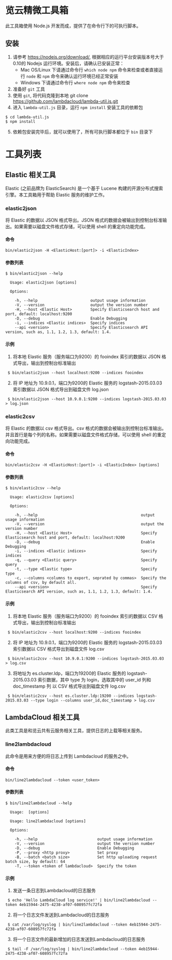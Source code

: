 # 览云精微工具箱
此工具箱使用 Node.js 开发而成，提供了在命令行下的可执行脚本。

## 安装
1. 请参考 https://nodejs.org/download/, 根据相应的运行平台安装版本号大于0.10的 Nodejs 运行环境。安装后，请确认已安装正常：
   - Mac OS/Linux 下请通过命令行 `which node npm` 命令来检查或者直接运行 `node` 和 `npm` 命令来确认运行环境已经正常安装
   - Windows 下请通过命令行 `where node npm` 命令来检查
2. 准备好 `git` 工具
3. 使用 `git`, 将代码克隆到本地
       git clone https://github.com/lambdacloud/lambda-util.js.git
4. 进入 `lambda-util.js` 目录，运行 `npm install` 安装工具的依赖包

  ```
  $ cd lambda-util.js
  $ npm install
```
5. 依赖包安装完毕后，就可以使用了，所有可执行脚本都位于 `bin` 目录下

# 工具列表

## Elastic 相关工具

Elastic (之前品牌为 ElasticSearch) 是一个基于 Lucene 构建的开源分布式搜索引擎。本工具箱用于帮助 Elastic 服务的维护工作。

### elastic2json

将 Elastic 的数据以 JSON 格式导出。JSON 格式的数据会被输出到控制台标准输出。如果需要以磁盘文件格式存储，可以使用 shell 的重定向功能完成。

#### 命令
    bin/elastic2json -H <ElasticHost:[port]> -i <ElasticIndex>

#### 参数列表

```
$ bin/elastic2json --help

  Usage: elastic2json [options]

  Options:

    -h, --help                       output usage information
    -V, --version                    output the version number
    -H, --host <Elastic Host>        Specify Elasticsearch host and port, default: localhost:9200
    -D, --debug                      Enable Debugging
    -i, --indices <Elastic indices>  Specify indices
    --api <version>                  Specify Elasticsearch API version, such as, 1.1, 1.2, 1.3, default: 1.4.
```

#### 示例
1. 将本地 Elastic 服务（服务端口为9200）的 fooindex 索引的数据以 JSON 格式导出，输出到控制台标准输出
 ```
  $ bin/elastic2json --host localhost:9200 --indices fooindex
```

2. 将 IP 地址为 10.9.0.1，端口为9200的 Elastic 服务的 logstash-2015.03.03 索引数据以 JSON 格式导出到磁盘文件 log.json
 ```
  $ bin/elastic2json --host 10.9.0.1:9200 --indices logstash-2015.03.03 > log.json
```

### elastic2csv

将 Elastic 的数据以 csv 格式导出。csv 格式的数据会被输出到控制台标准输出。并且首行是每个列的名称。如果需要以磁盘文件格式存储，可以使用 shell 的重定向功能完成。

#### 命令
    bin/elastic2csv -H <ElasticHost:[port]> -i <ElasticIndex> [options]

#### 参数列表

```
$ bin/elastic2csv --help

  Usage: elastic2csv [options]

  Options:

    -h, --help                                             output usage information
    -V, --version                                          output the version number
    -H, --host <Elastic Host>                              Specify Elasticsearch host and port, default: localhost:9200
    -D, --debug                                            Enable Debugging
    -i, --indices <Elastic indices>                        Specify indices
    -q, --query <Elastic query>                            Specify query
    -t, --type <Elastic type>                              Specify type
    -c, --columns <columns to export, seprated by commas>  Specify the columns of csv, by default all.
    --api <version>                                        Specify Elasticsearch API version, such as, 1.1, 1.2, 1.3, default: 1.4.
```

#### 示例
1. 将本地 Elastic 服务（服务端口为9200）的 fooindex 索引的数据以 CSV 格式导出，输出到控制台标准输出
 ```
  $ bin/elastic2csv --host localhost:9200 --indices fooindex
```

2. 将 IP 地址为 10.9.0.1，端口为9200的 Elastic 服务的 logstash-2015.03.03 索引数据以 CSV 格式导出到磁盘文件 log.csv
 ```
  $ bin/elastic2csv --host 10.9.0.1:9200 --indices logstash-2015.03.03 > log.csv
```

3. 将地址为 es.cluster.ldp，端口为19200的 Elastic 服务的 logstash-2015.03.03 索引数据，其中 type 为 login，选取其中的 user_id 列和 doc_timestamp 列 以 CSV 格式导出到磁盘文件 log.csv
 ```
  $ bin/elastic2csv --host es.cluster.ldp:19200 --indices logstash-2015.03.03 --type login --columns user_id,doc_timestamp > log.csv
```

## LambdaCloud 相关工具

此类工具是和览云共有云服务相关工具，提供日志的上载等相关服务。

### line2lambdacloud
此命令是用来方便的将日志上传到 Lambdacloud 的服务之中。

#### 命令
    bin/line2lambdacloud --token <user_token>

#### 参数列表

```
$ bin/line2lambdacloud --help

  Usage:  [options]

  Usage: line2lambdacloud [options]

  Options:

    -h, --help                          output usage information
    -V, --version                       output the version number
    -D, --debug                         Enable Debugging
    -P, --proxy <http proxy>            Set proxy
    -B, --batch <batch size>            Set http uploading request batch size, by default: 64
    -T, --token <token of lambdacloud>  Specify the token
```

#### 示例
1. 发送一条日志到Lambdacloud的日志服务
 ```
  $ echo 'Hello LambdaCloud log service!' | bin/line2lambdacloud --token 4eb15944-2475-4238-af07-608957fc72fa
```

2. 将一个日志文件发送到Lambdacloud的日志服务
 ```
  $ cat /var/log/syslog | bin/line2lambdacloud --token 4eb15944-2475-4238-af07-608957fc72fa
```

3. 将一个日志文件的最新增加的日志发送到Lambdacloud的日志服务
 ```
  $ tail -F /var/log/syslog | bin/line2lambdacloud --token 4eb15944-2475-4238-af07-608957fc72fa
```
